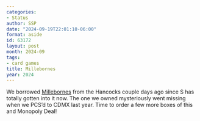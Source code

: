 ```yaml
---
categories:
- Status
author: SSP
date: "2024-09-19T22:01:10-06:00"
format: aside
id: 63172
layout: post
month: 2024-09
tags:
- card games
title: Millebornes
year: 2024
---
```


We borrowed [Millebornes](http://0.0.0.0:8123/2017/03/25/millebornes/) from the Hancocks couple days ago since S has totally gotten into it now. The one we owned mysteriously went missing when we PCS’d to CDMX last year. Time to order a few more boxes of this and Monopoly Deal!